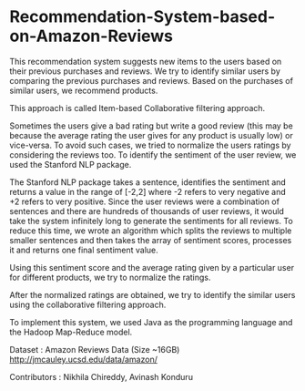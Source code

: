 # Recommendation-System-based-on-Amazon-Reviews

This recommendation system suggests new items to the users based on their previous purchases and reviews. 
We try to identify similar users by comparing the previous purchases and reviews. Based on the purchases of similar users, we recommend products.

This approach is called Item-based Collaborative filtering approach.

Sometimes the users give a bad rating but write a good review (this may be because the average rating the user gives for any product is usually low) or vice-versa. 
To avoid such cases, we tried to normalize the users ratings by considering the reviews too. To identify the sentiment of the user review, we used the Stanford NLP package.

The Stanford NLP package takes a sentence, identifies the sentiment and returns a value in the range of [-2,2] where -2 refers to very negative and +2 refers to very positive.
Since the user reviews were a combination of sentences and there are hundreds of thousands of user reviews, it would take the system infinitely long to generate the sentiments for all reviews.
To reduce this time, we wrote an algorithm which splits the reviews to multiple smaller sentences and then takes the array of sentiment scores, processes it and returns one final sentiment value.

Using this sentiment score and the average rating given by a particular user for different products, we try to normalize the ratings.

After the normalized ratings are obtained, we try to identify the similar users using the collaborative filtering approach.


To implement this system, we used Java as the programming language and the Hadoop Map-Reduce model.

Dataset : Amazon Reviews Data (Size ~16GB)
          http://jmcauley.ucsd.edu/data/amazon/
          
Contributors : Nikhila Chireddy, Avinash Konduru
          

